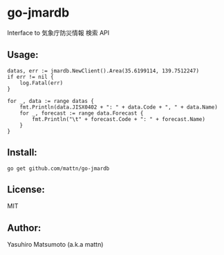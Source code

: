 go-jmardb
=========

Interface to 気象庁防災情報 検索 API

Usage:
------

    datas, err := jmardb.NewClient().Area(35.6199114, 139.7512247)
    if err != nil {
    	log.Fatal(err)
    }

    for _, data := range datas {
    	fmt.Println(data.JISX0402 + ": " + data.Code + ", " + data.Name)
    	for _, forecast := range data.Forecast {
    		fmt.Println("\t" + forecast.Code + ": " + forecast.Name)
    	}
    }


Install:
--------

    go get github.com/mattn/go-jmardb

License:
--------

MIT

Author:
-------

Yasuhiro Matsumoto (a.k.a mattn)
